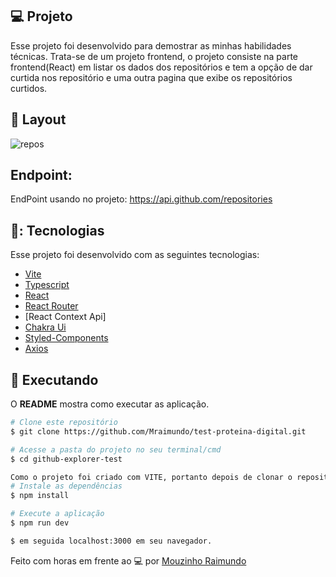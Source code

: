 ## 💻 Projeto

Esse projeto foi desenvolvido para demostrar as minhas habilidades técnicas. Trata-se de um projeto frontend, o projeto consiste na parte frontend(React) em listar os dados dos repositórios e tem a opção de dar curtida nos repositório e uma outra pagina que exibe os repositórios curtidos.

## 🎨 Layout


![repos](https://user-images.githubusercontent.com/53385345/164725774-2bad52ac-7dde-4a34-a051-63b71bb6542a.png)


## Endpoint:

 EndPoint usando no projeto: https://api.github.com/repositories

## 🥉: Tecnologias

Esse projeto foi desenvolvido com as seguintes tecnologias:

- [Vite](https://vitejs.dev/)
- [Typescript](https://www.typescriptlang.org/)
- [React](https://reactjs.org/)
- [React Router](https://reactrouter.com/)
- [React Context Api]
- [Chakra Ui](https://chakra-ui.com/)
- [Styled-Components](https://styled-components.com/)
- [Axios](https://axios-http.com/ptbr/docs/intro)

## :notebook: Executando

O **README** mostra como executar as aplicação.

```bash
# Clone este repositório
$ git clone https://github.com/Mraimundo/test-proteina-digital.git

# Acesse a pasta do projeto no seu terminal/cmd
$ cd github-explorer-test

Como o projeto foi criado com VITE, portanto depois de clonar o repositório digite em seu terminal:
# Instale as dependências
$ npm install

# Execute a aplicação
$ npm run dev

$ em seguida localhost:3000 em seu navegador.

```

Feito com horas em frente ao :computer: por [Mouzinho Raimundo](https://www.linkedin.com/in/mouzinho-raimundo/)
